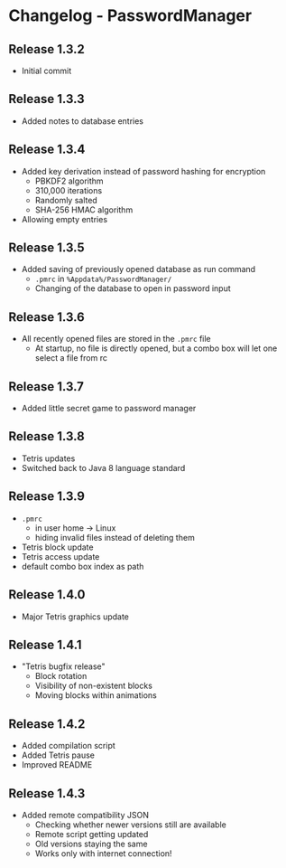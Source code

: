 # Changelog - PasswordManager

## Release 1.3.2
- Initial commit

## Release 1.3.3
- Added notes to database entries

## Release 1.3.4
- Added key derivation instead of password hashing for encryption
    - PBKDF2 algorithm
    - 310,000 iterations
    - Randomly salted
    - SHA-256 HMAC algorithm
- Allowing empty entries

## Release 1.3.5
- Added saving of previously opened database as run command
    - `.pmrc` in `%Appdata%/PasswordManager/`
    - Changing of the database to open in password input

## Release 1.3.6
- All recently opened files are stored in the `.pmrc` file
    - At startup, no file is directly opened, but a combo box will let one select a file from rc

## Release 1.3.7
- Added little secret game to password manager

## Release 1.3.8
- Tetris updates
- Switched back to Java 8 language standard

## Release 1.3.9
- `.pmrc` 
  - in user home -> Linux
  - hiding invalid files instead of deleting them
- Tetris block update
- Tetris access update
- default combo box index as path

## Release 1.4.0
- Major Tetris graphics update

## Release 1.4.1
- "Tetris bugfix release"
  - Block rotation
  - Visibility of non-existent blocks
  - Moving blocks within animations

## Release 1.4.2
- Added compilation script
- Added Tetris pause
- Improved README

## Release 1.4.3
- Added remote compatibility JSON
  - Checking whether newer versions still are available
  - Remote script getting updated
  - Old versions staying the same
  - Works only with internet connection!